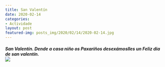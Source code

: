 ```yaml
---
title: San Valentín
date: 2020-02-14
categories:
- Actividade
layout: post
featured-img: posts_img/2020/02/14/2020-02-14.jpg
---
```

 <h5 class="center header text_h2">
San Valentín.
 <!--more-->
Dende a casa niño os Paxariños desexámoslles un Feliz dia de san valentín.
<div class="row">
    <div class="col s12 m12">
		<img class="responsive-img" src="{{ site.baseurl }}/posts_img/2020/02/14/2020-02-144.jpg">
	</div>
	
	 
	
	
	
 
 

